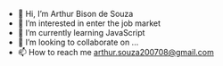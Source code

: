 - 👋 Hi, I’m Arthur Bison de Souza
- 👀 I’m interested in enter the job market
- 🌱 I’m currently learning JavaScript
- 💞️ I’m looking to collaborate on ...
- 📫 How to reach me arthur.souza200708@gmail.com


<!---
Arthur-Bison-souza/Arthur-Bison-souza is a ✨ special ✨ repository because its `README.md` (this file) appears on your GitHub profile.
You can click the Preview link to take a look at your changes.
--->

